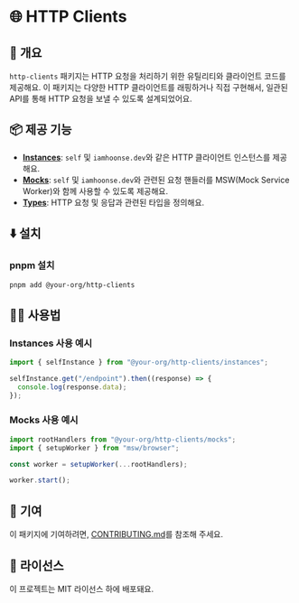 # 🌐 HTTP Clients

## 📖 개요

`http-clients` 패키지는 HTTP 요청을 처리하기 위한 유틸리티와 클라이언트 코드를 제공해요. 이 패키지는 다양한 HTTP 클라이언트를 래핑하거나 직접 구현해서, 일관된 API를 통해 HTTP 요청을 보낼 수 있도록 설계되었어요.

## 📦 제공 기능

- **[Instances](src/instances)**: `self` 및 `iamhoonse.dev`와 같은 HTTP 클라이언트 인스턴스를 제공해요.
- **[Mocks](src/mocks)**: `self` 및 `iamhoonse.dev`와 관련된 요청 핸들러를 MSW(Mock Service Worker)와 함께 사용할 수 있도록 제공해요.
- **[Types](src/types)**: HTTP 요청 및 응답과 관련된 타입을 정의해요.

## ⬇️ 설치

### pnpm 설치

```bash
pnpm add @your-org/http-clients
```

## 🧑‍💻 사용법

### Instances 사용 예시

```typescript
import { selfInstance } from "@your-org/http-clients/instances";

selfInstance.get("/endpoint").then((response) => {
  console.log(response.data);
});
```

### Mocks 사용 예시

```typescript
import rootHandlers from "@your-org/http-clients/mocks";
import { setupWorker } from "msw/browser";

const worker = setupWorker(...rootHandlers);

worker.start();
```

## 🤝 기여

이 패키지에 기여하려면, [CONTRIBUTING.md](../../CONTRIBUTING.md)를 참조해 주세요.

## 📜 라이선스

이 프로젝트는 MIT 라이선스 하에 배포돼요.
